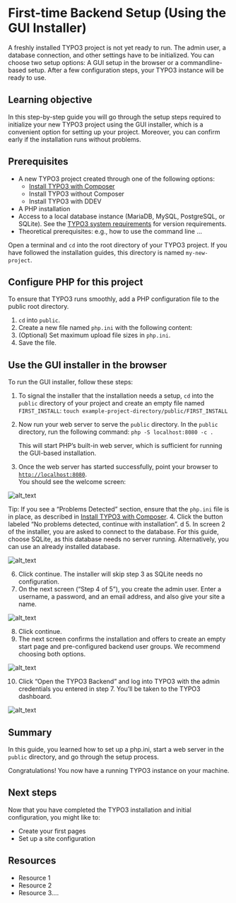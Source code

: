 # First-time Backend Setup (Using the GUI Installer)

A freshly installed TYPO3 project is not yet ready to run. The admin user, a database connection, and other settings have to be initialized. You can choose two setup options: A GUI setup in the browser or a commandline-based setup. After a few configuration steps, your TYPO3 instance will be ready to use.

## Learning objective

In this step-by-step guide you will go through the setup steps required to initialize your new TYPO3 project using the GUI installer, which is a convenient option for setting up your project. Moreover, you can confirm early if the installation runs without problems. 

## Prerequisites

* A new TYPO3 project created through one of the following options:
    * [Install TYPO3 with Composer](install-typo3.md)
    * Install TYPO3 without Composer
    * Install TYPO3 with DDEV 
* A PHP installation
* Access to a local database instance (MariaDB, MySQL, PostgreSQL, or SQLite). See the [TYPO3 system requirements](https://docs.typo3.org/m/typo3/reference-coreapi/main/en-us/Administration/Installation/SystemRequirements/Index.html#system-requirements-php-database-extensions) for version requirements.
* Theoretical prerequisites: e.g., how to use the command line …

Open a terminal and `cd` into the root directory of your TYPO3 project. If you have followed the installation guides, this directory is named `my-new-project`.


## Configure PHP for this project

To ensure that TYPO3 runs smoothly, add a PHP configuration file to the public root directory. 

1. `cd` into  `public`.
2. Create a new file named `php.ini` with the following content: 
3. (Optional) Set maximum upload file sizes in `php.ini`. 
4. Save the file.


## Use the GUI installer in the browser

To run the GUI installer, follow these steps:

1. To signal the installer that the installation needs a setup, `cd` into the `public` directory of your project and create an empty file named `FIRST_INSTALL`: 
`touch example-project-directory/public/FIRST_INSTALL`
2. Now run your web server to serve the `public` directory. In the `public` directory, run the following command: 
`php -S localhost:8080 -c .` 

    This will start PHP’s built-in web server, which is sufficient for running the GUI-based installation. 

3. Once the web server has started successfully, point your browser to <code>[http://localhost:8080](http://localhost:8080)</code>. \
You should see the welcome screen: 

![alt_text](images/image1.png "image_tooltip")

Tip: If you see a “Problems Detected” section, ensure that the `php.ini` file is in place, as described in [Install TYPO3 with Composer](https://docs.google.com/document/u/0/d/12w6hrQS5Aan9UaYRx_Jb0s0AvvwtMnokFowXnamoPQU/edit).
4. Click the button labeled “No problems detected, continue with installation”. d
5. In screen 2 of the installer, you are asked to connect to the database. For this guide, choose SQLite, as this database needs no server running. Alternatively, you can use an already installed database. 

    
![alt_text](images/image2.png "image_tooltip")


6. Click continue. The installer will skip step 3 as SQLite needs no configuration.
7. On the next screen (“Step 4 of 5”), you create the admin user. Enter a username, a password, and an email address, and also give your site a name.

    
![alt_text](images/image3.png "image_tooltip")


8. Click continue. 
9. The next screen confirms the installation and offers to create an empty start page and pre-configured backend user groups. We recommend choosing both options.

    
![alt_text](images/image4.png "image_tooltip")


10. Click “Open the TYPO3 Backend” and log into TYPO3 with the admin credentials you entered in step 7. You’ll be taken to the TYPO3 dashboard.

    
![alt_text](images/image5.png "image_tooltip")



## Summary

In this guide, you learned how to set up a php.ini, start a web server in the `public` directory, and go through the setup process. 

Congratulations! You now have a running TYPO3 instance on your machine. 

## Next steps

Now that you have completed the TYPO3 installation and initial configuration, you might like to:

* Create your first pages
* Set up a site configuration


## Resources

* Resource 1
* Resource 2
* Resource 3….